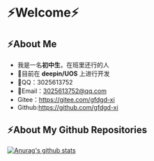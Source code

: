 # ⚡Welcome⚡
## ⚡About Me
- 我是一名**初中生**，在班里还行的人
- 💽目前在 **deepin/UOS** 上进行开发
- 💬QQ：3025613752
- 📧Email：3025613752@qq.com
- Gitee：https://gitee.com/gfdgd-xi
- Github:https://github.com/gfdgd-xi

## ⚡About My Github Repositories
[![Anurag's github stats](https://github-readme-stats.vercel.app/api?username=gfdgd-xi&theme=dark)](https://github.com/gfdgd-xi)
